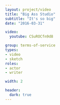 ```yaml
---
layout: project/video
title: "Big Ass Studio"
subtitle: "It's so big"
date: "2016-03-31"

video:
  youtube: CSuROCfn9d8

group: terms-of-service
types:
- video
- sketch
roles:
- actor
- writer

width: 2

header:
  dark: true
---
```

